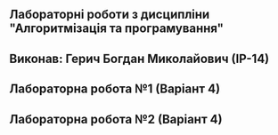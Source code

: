 ## Лабораторні роботи з дисципліни "Алгоритмізація та програмування"

## Виконав: Герич Богдан Миколайович (ІР-14)
## Лабораторна робота №1 (Варіант 4)
## Лабораторна робота №2 (Варіант 4)
